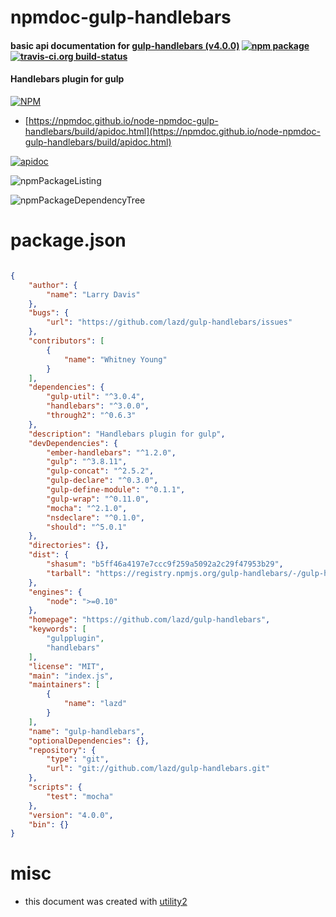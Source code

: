 # npmdoc-gulp-handlebars

#### basic api documentation for  [gulp-handlebars (v4.0.0)](https://github.com/lazd/gulp-handlebars)  [![npm package](https://img.shields.io/npm/v/npmdoc-gulp-handlebars.svg?style=flat-square)](https://www.npmjs.org/package/npmdoc-gulp-handlebars) [![travis-ci.org build-status](https://api.travis-ci.org/npmdoc/node-npmdoc-gulp-handlebars.svg)](https://travis-ci.org/npmdoc/node-npmdoc-gulp-handlebars)

#### Handlebars plugin for gulp

[![NPM](https://nodei.co/npm/gulp-handlebars.png?downloads=true&downloadRank=true&stars=true)](https://www.npmjs.com/package/gulp-handlebars)

- [https://npmdoc.github.io/node-npmdoc-gulp-handlebars/build/apidoc.html](https://npmdoc.github.io/node-npmdoc-gulp-handlebars/build/apidoc.html)

[![apidoc](https://npmdoc.github.io/node-npmdoc-gulp-handlebars/build/screenCapture.buildCi.browser.%252Ftmp%252Fbuild%252Fapidoc.html.png)](https://npmdoc.github.io/node-npmdoc-gulp-handlebars/build/apidoc.html)

![npmPackageListing](https://npmdoc.github.io/node-npmdoc-gulp-handlebars/build/screenCapture.npmPackageListing.svg)

![npmPackageDependencyTree](https://npmdoc.github.io/node-npmdoc-gulp-handlebars/build/screenCapture.npmPackageDependencyTree.svg)



# package.json

```json

{
    "author": {
        "name": "Larry Davis"
    },
    "bugs": {
        "url": "https://github.com/lazd/gulp-handlebars/issues"
    },
    "contributors": [
        {
            "name": "Whitney Young"
        }
    ],
    "dependencies": {
        "gulp-util": "^3.0.4",
        "handlebars": "^3.0.0",
        "through2": "^0.6.3"
    },
    "description": "Handlebars plugin for gulp",
    "devDependencies": {
        "ember-handlebars": "^1.2.0",
        "gulp": "^3.8.11",
        "gulp-concat": "^2.5.2",
        "gulp-declare": "^0.3.0",
        "gulp-define-module": "^0.1.1",
        "gulp-wrap": "^0.11.0",
        "mocha": "^2.1.0",
        "nsdeclare": "^0.1.0",
        "should": "^5.0.1"
    },
    "directories": {},
    "dist": {
        "shasum": "b5ff46a4197e7ccc9f259a5092a2c29f47953b29",
        "tarball": "https://registry.npmjs.org/gulp-handlebars/-/gulp-handlebars-4.0.0.tgz"
    },
    "engines": {
        "node": ">=0.10"
    },
    "homepage": "https://github.com/lazd/gulp-handlebars",
    "keywords": [
        "gulpplugin",
        "handlebars"
    ],
    "license": "MIT",
    "main": "index.js",
    "maintainers": [
        {
            "name": "lazd"
        }
    ],
    "name": "gulp-handlebars",
    "optionalDependencies": {},
    "repository": {
        "type": "git",
        "url": "git://github.com/lazd/gulp-handlebars.git"
    },
    "scripts": {
        "test": "mocha"
    },
    "version": "4.0.0",
    "bin": {}
}
```



# misc
- this document was created with [utility2](https://github.com/kaizhu256/node-utility2)
